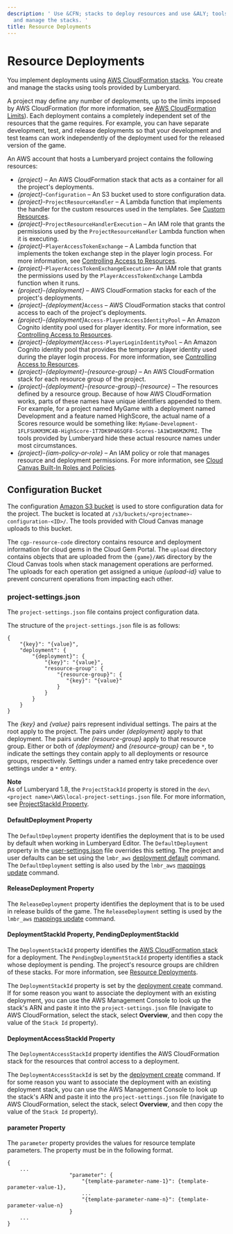 ```yaml
---
description: ' Use &CFN; stacks to deploy resources and use &ALY; tools to create
  and manage the stacks. '
title: Resource Deployments
---
```

# Resource Deployments<a name="cloud-canvas-resource-deployments"></a>

You implement deployments using [AWS CloudFormation stacks](https://docs.aws.amazon.com/AWSCloudFormation/latest/UserGuide/stacks.html)\. You create and manage the stacks using tools provided by Lumberyard\.

 A project may define any number of deployments, up to the limits imposed by AWS CloudFormation \(for more information, see [AWS CloudFormation Limits](https://docs.aws.amazon.com/AWSCloudFormation/latest/UserGuide/cloudformation-limits.html)\)\. Each deployment contains a completely independent set of the resources that the game requires\. For example, you can have separate development, test, and release deployments so that your development and test teams can work independently of the deployment used for the released version of the game\.

 An AWS account that hosts a Lumberyard project contains the following resources:
+ *\{project\}* – An AWS CloudFormation stack that acts as a container for all the project's deployments\.
+ *\{project\}*\-`Configuration` – An S3 bucket used to store configuration data\.
+ *\{project\}*\-`ProjectResourceHandler` – A Lambda function that implements the handler for the custom resources used in the templates\. See [Custom Resources](cloud-canvas-custom-resources.md)\.
+ *\{project\}*\-`ProjectResourceHandlerExecution` – An IAM role that grants the permissions used by the `ProjectResourceHandler` Lambda function when it is executing\.
+ *\{project\}*\-`PlayerAccessTokenExchange` – A Lambda function that implements the token exchange step in the player login process\. For more information, see [Controlling Access to Resources](cloud-canvas-setting-access-permissions.md)\.
+ *\{project\}*\-`PlayerAccessTokenExchangeExecution`– An IAM role that grants the permissions used by the `PlayerAccessTokenExchange` Lambda function when it runs\.
+ *\{project\}*\-*\{deployment\}* – AWS CloudFormation stacks for each of the project's deployments\.
+ *\{project\}*\-*\{deployment\}*`Access` – AWS CloudFormation stacks that control access to each of the project's deployments\.
+  *\{project\}*\-*\{deployment\}*`Access-PlayerAccessIdentityPool` – An Amazon Cognito identity pool used for player identity\. For more information, see [Controlling Access to Resources](cloud-canvas-setting-access-permissions.md)\.
+  *\{project\}*\-*\{deployment\}*`Access-PlayerLoginIdentityPool` – An Amazon Cognito identity pool that provides the temporary player identity used during the player login process\. For more information, see [Controlling Access to Resources](cloud-canvas-setting-access-permissions.md)\.
+ *\{project\}*\-*\{deployment\}*\-*\{resource\-group\}* – An AWS CloudFormation stack for each resource group of the project\.
+ *\{project\}*\-*\{deployment\}*\-*\{resource\-group\}*\-*\{resource\}* – The resources defined by a resource group\. Because of how AWS CloudFormation works, parts of these names have unique identifiers appended to them\. For example, for a project named MyGame with a deployment named Development and a feature named HighScore, the actual name of a Scores resource would be something like: `MyGame-Development-1FLFSUKM3MC4B-HighScore-1T7DK9P46SQF8-Scores-1A1WIH6MZKPRI`\. The tools provided by Lumberyard hide these actual resource names under most circumstances\.
+  *\{project\}*\-*\{iam\-policy\-or\-role\}* – An IAM policy or role that manages resource and deployment permissions\. For more information, see [Cloud Canvas Built\-In Roles and Policies](cloud-canvas-built-in-roles-and-policies.md)\.

## Configuration Bucket<a name="cloud-canvas-configuration-bucket"></a>

 The configuration [Amazon S3 bucket](https://docs.aws.amazon.com/AmazonS3/latest/dev/UsingBucket.html) is used to store configuration data for the project\. The bucket is located at `/s3/buckets/<projectname>-configuration-<ID>/`\. The tools provided with Cloud Canvas manage uploads to this bucket\.

The `cgp-resource-code` directory contains resource and deployment information for cloud gems in the Cloud Gem Portal\. The `upload` directory contains objects that are uploaded from the `{game}/AWS` directory by the Cloud Canvas tools when stack management operations are performed\. The uploads for each operation get assigned a unique *\{upload\-id\}* value to prevent concurrent operations from impacting each other\.

### **project\-settings\.json**<a name="cloud-canvas-project-settings"></a>

 The `project-settings.json` file contains project configuration data\. 

The structure of the `project-settings.json` file is as follows:

```
{
    "{key}": "{value}",
    "deployment": {
        "{deployment}": {
            "{key}": "{value}",
            "resource-group": {
                "{resource-group}": {
                   "{key}": "{value}"
                }
            }
        }
    }
}
```

 The *\{key\}* and *\{value\}* pairs represent individual settings\. The pairs at the root apply to the project\. The pairs under *\{deployment\}* apply to that deployment\. The pairs under *\{resource\-group\}* apply to that resource group\. Either or both of *\{deployment\}* and *\{resource\-group\}* can be `*`, to indicate the settings they contain apply to all deployments or resource groups, respectively\. Settings under a named entry take precedence over settings under a `*` entry\.

**Note**  
As of Lumberyard 1\.8, the `ProjectStackId` property is stored in the `dev\<project name>\AWS\local-project-settings.json` file\. For more information, see [ProjectStackId Property](cloud-canvas-resource-definitions.md#cloud-canvas-local-project-settings-stackid-property)\.

#### DefaultDeployment Property<a name="cloud-canvas-project-settings-default-deployment-property"></a>

 The `DefaultDeployment` property identifies the deployment that is to be used by default when working in Lumberyard Editor\. The `DefaultDeployment` property in the [user\-settings\.json](cloud-canvas-resource-definitions.md#cloud-canvas-user-settings) file overrides this setting\. The project and user defaults can be set using the `lmbr_aws` [deployment default](cloud-canvas-command-line.md#cloud-canvas-command-line-deployment-default) command\. The `DefaultDeployment` setting is also used by the `lmbr_aws` [mappings update](cloud-canvas-command-line.md#cloud-canvas-command-line-mappings-update) command\.

#### ReleaseDeployment Property<a name="cloud-canvas-project-settings-release-deployment-property"></a>

 The `ReleaseDeployment` property identifies the deployment that is to be used in release builds of the game\. The `ReleaseDeployment` setting is used by the `lmbr_aws` [mappings update](cloud-canvas-command-line.md#cloud-canvas-command-line-mappings-update) command\.

#### DeploymentStackId Property, PendingDeploymentStackId<a name="cloud-canvas-project-settings-release-deploymentstackid-property"></a>

 The `DeploymentStackId` property identifies the [AWS CloudFormation stack](https://docs.aws.amazon.com/AWSCloudFormation/latest/UserGuide/stacks.html) for a deployment\. The `PendingDeploymentStackId` property identifies a stack whose deployment is pending\. The project's resource groups are children of these stacks\. For more information, see [Resource Deployments](#cloud-canvas-resource-deployments)\.

The `DeploymentStackId` property is set by the [deployment create](cloud-canvas-command-line.md#cloud-canvas-command-line-deployment-create) command\. If for some reason you want to associate the deployment with an existing deployment, you can use the AWS Management Console to look up the stack's ARN and paste it into the `project-settings.json` file \(navigate to AWS CloudFormation, select the stack, select **Overview**, and then copy the value of the `Stack Id` property\)\.

#### DeploymentAccessStackId Property<a name="cloud-canvas-project-settings-release-deploymentaccessstackid-property"></a>

 The `DeploymentAccessStackId` property identifies the AWS CloudFormation stack for the resources that control access to a deployment\.

The `DeploymentAccessStackId` is set by the [deployment create](cloud-canvas-command-line.md#cloud-canvas-command-line-deployment-create) command\. If for some reason you want to associate the deployment with an existing deployment stack, you can use the AWS Management Console to look up the stack's ARN and paste it into the `project-settings.json` file \(navigate to AWS CloudFormation, select the stack, select **Overview**, and then copy the value of the `Stack Id` property\)\.

#### parameter Property<a name="cloud-canvas-project-settings-parameter-property"></a>

 The `parameter` property provides the values for resource template parameters\. The property must be in the following format\.

```
{
    ...
                    "parameter": {
                        "{template-parameter-name-1}": {template-parameter-value-1},
                        ...
                        "{template-parameter-name-n}": {template-parameter-value-n}
                    }
    ...
}
```